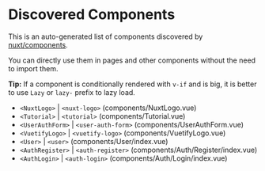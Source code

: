 # Discovered Components

This is an auto-generated list of components discovered by [nuxt/components](https://github.com/nuxt/components).

You can directly use them in pages and other components without the need to import them.

**Tip:** If a component is conditionally rendered with `v-if` and is big, it is better to use `Lazy` or `lazy-` prefix to lazy load.

- `<NuxtLogo>` | `<nuxt-logo>` (components/NuxtLogo.vue)
- `<Tutorial>` | `<tutorial>` (components/Tutorial.vue)
- `<UserAuthForm>` | `<user-auth-form>` (components/UserAuthForm.vue)
- `<VuetifyLogo>` | `<vuetify-logo>` (components/VuetifyLogo.vue)
- `<User>` | `<user>` (components/User/index.vue)
- `<AuthRegister>` | `<auth-register>` (components/Auth/Register/index.vue)
- `<AuthLogin>` | `<auth-login>` (components/Auth/Login/index.vue)
